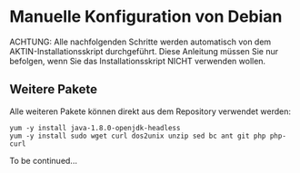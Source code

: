 ﻿Manuelle Konfiguration von Debian
=================================

ACHTUNG: Alle nachfolgenden Schritte werden automatisch von
dem AKTIN-Installationsskript durchgeführt. Diese Anleitung
müssen Sie nur befolgen, wenn Sie das Installationsskript NICHT
verwenden wollen.


Weitere Pakete
--------------

Alle weiteren Pakete können direkt aus dem Repository verwendet werden:

```
yum -y install java-1.8.0-openjdk-headless
yum -y install sudo wget curl dos2unix unzip sed bc ant git php php-curl
```

To be continued...
